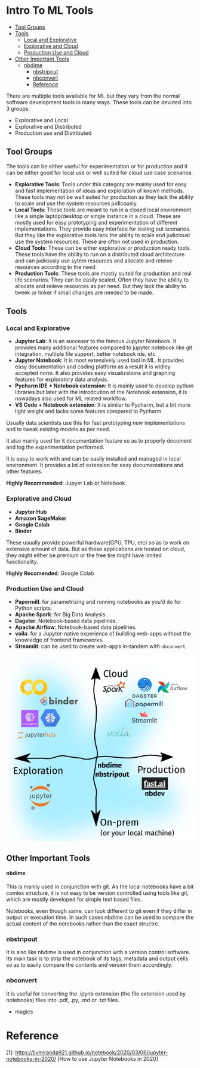 # Intro To ML Tools

<!-- toc -->

* [Tool Groups](#tool-groups)
* [Tools](#tools)
  + [Local and Explorative](#local-and-explorative)
  + [Explorative and Cloud](#explorative-and-cloud)
  + [Production Use and Cloud](#production-use-and-cloud)
* [Other Important Tools](#other-important-tools)
  - [nbdime](#nbdime)
    + [nbstripout](#nbstripout)
    + [nbconvert](#nbconvert)
    - [Reference](#reference)

<!-- tocstop -->

There are multiple tools available for ML but they vary from the normal software development tools in many ways. These tools can be devided into 3 groups:

- Explorative and Local
- Explorative and Distributed
- Production use and Distributed 

## Tool Groups

The tools can be either useful for experimentation or for production and it can be either good for local use or well suited for cloud use case scenarios.

- **Explorative Tools**: Tools under this category are mainly used for easy and fast implementation of ideas and exploration of known methods. These tools may not be well suited for production as they lack the ability to scale and use the system resources judicously.
- **Local Tools**: These tools are meant to run in a closed local environment like a single laptop/desktop or single instance in a cloud. These are mostly used for easy prototyping and experimentation of different implementations. They provide easy interface for testing out scenarios. But they like the explorative tools lack the ability to scale and judiciousl use the system resources. These are often not used in production.
- **Cloud Tools**: These can be either explorative or production ready tools. These tools have the ability to run on a distributed cloud architecture and can judiciusly use sytem resources and allocate and releive resources according to the need.
- **Production Tools**: These tools are mostly suited for production and real life scenarios. They can be easily scaled. Often they have the ability to allocate and relieve resources as per need. But they lack the ability to tweek or tinker if small changes are needed to be made.

## Tools

### Local and Explorative

- **Jupyter Lab**: It is an succesor to the famous Jupyter Notebook. It provides many additional features compared to jupyter notebook like git integration, multiple file support, better notebook ide, etc
- **Jupyter Notebook**: It is most extensively used tool in ML. It provides easy documentation and coding platform as a result it is widley accepted norm. It also provides easy visualizations and graphing features for exploratory data analysis.
- **Pycharm IDE + Notebook extension**: It is mainly used to develop python libraries but later with the introdcution of the Notebook extension, it is nowadays also used for ML related workflow.
- **VS Code + Notebook extension**: It is similar to Pycharm, but a bit more light weight and lacks some features compared to Pycharm.

Usually data scientists use this for fast prototyping new implementations and to tweak existing models as per need.

It also mainly used for it documentation feature so as to properly document and log the experimentation performed.

It is easy to work with and can be easily installed and managed in local environment. It provides a lot of extension for easy documentations and other features.

**Highly Recommended**: Jupyer Lab or Notebook

### Explorative and Cloud

- **Jupyter Hub**
- **Amazon SageMaker**
- **Google Colab**
- **Binder**

These usually provide powerful hardware(GPU, TPU, etc) so as to work on extensive amount of data. But as these applications are hosted on cloud, they might either be premium or the free tire might have limited functionality.

**Highly Recomended**: Google Colab

### Production Use and Cloud

- **Papermill**: for parametrizing and running notebooks as you’d do for Python scripts.
- **Apache Spark**: for Big Data Analysis.
- **Dagster**: Notebook-based data pipelines.
- **Apache Airflow**: Notebook-based data pipelines.
- **voila**: for a Jupyter-native experience of building web-apps without the knowledge of frontend frameworks.
- **Streamlit**: can be used to create web-apps in-tandem with `nbconvert`.

<img title="" src="assets/tools.png" alt="">

## Other Important Tools

#### nbdime

This is manily used in conjunction with git. As the local notebooks have a bit comlex structure, it is not easy to be version controlled using tools like git, which are mostly developed for simple text based files.

Notebooks, even though same, can look different to git even if they differ in output or execution time. In such cases nbdime can be used to compare the actual content of the notebooks rather than the exact structre.

### nbstripout

It is also like nbdime is used in conjunction with a version control software. Its main task is to strip the notebook of its tags, metadata and output cells so as to easily compare the contents and version them accordingly.

### nbconvert

It is useful for converting the .ipynb extension (the file extension used by notebooks) files into .pdf, .py, .md or .txt files.

- magics

# Reference

[1]: https://ljvmiranda921.github.io/notebook/2020/03/06/jupyter-notebooks-in-2020/ [How to use Jupyter Notebooks in 2020]
